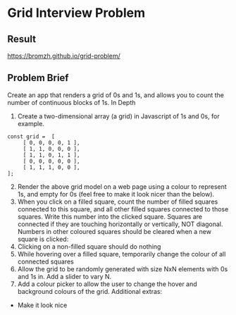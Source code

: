 # Grid Interview Problem
## Result
https://bromzh.github.io/grid-problem/

## Problem Brief
Create an app that renders a grid of 0s and 1s, and allows you to count the number of continuous blocks of 1s.
In Depth
1. Create a two-dimensional array (a grid) in Javascript of 1s and 0s, for example.
```
const grid =  [
     [ 0, 0, 0, 0, 1 ],
     [ 1, 1, 0, 0, 0 ],
     [ 1, 1, 0, 1, 1 ],
     [ 0, 0, 0, 0, 0 ],
     [ 1, 1, 1, 0, 0 ],
];
```
2. Render the above grid model on a web page using a colour to represent 1s, and empty for 0s (feel free to make it look nicer than the below).
3. When you click on a filled square, count the number of filled squares connected to this square, and all other filled squares connected to those squares. Write this number into the clicked square. Squares are connected if they are touching horizontally or vertically, NOT diagonal. Numbers in other coloured squares should be cleared when a new square is clicked:
4. Clicking on a non-filled square should do nothing
5. While hovering over a filled square, temporarily change the colour of all connected squares
6. Allow the grid to be randomly generated with size NxN elements with 0s and 1s in. Add a slider to vary N.
7. Add a colour picker to allow the user to change the hover and background colours of the grid.
Additional extras:
 - Make it look nice
